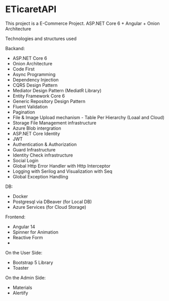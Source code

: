 # ETicaretAPI
This project is a E-Commerce Project. ASP.NET Core 6 + Angular + Onion Architecture

Technologies and structures used

Backand:
- ASP.NET Core 6
- Onion Architecture
- Code First
- Async Programming
- Dependency Injection
- CQRS Design Pattern
- Mediator Design Pattern (MediatR Library)
- Entity Framework Core 6
- Generic Repository Design Pattern
- Fluent Validation
- Pagination
- File & Image Upload mechanism - Table Per Hierarchy (Loaal and Cloud)
- Storage File Management infrastructure
- Azure Blob intergration
- ASP.NET Core Identity
- JWT
- Authentication & Authorization
- Guard Infrastructure
- Identity Check infrastructure
- Social Login
- Global Http Error Handler with Http Interceptor
- Logging with Serilog and Visualization with Seq
- Global Exception Handling


DB:
- Docker
- Postgresql via DBeaver (for Local DB)
- Azure Services (for Cloud Storage)

Frontend:
- Angular 14
- Spinner for Animation
- Reactive Form
-

On the User Side:
- Bootstrap 5 Library
- Toaster

On the Admin Side:
- Materials
- Alertify

